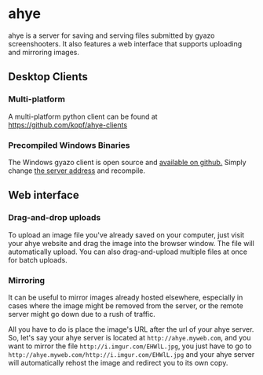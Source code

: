 # ahye

ahye is a server for saving and serving files submitted by gyazo screenshooters. 
It also features a web interface that supports uploading and mirroring images.

## Desktop Clients

### Multi-platform

A multi-platform python client can be found at https://github.com/kopf/ahye-clients

### Precompiled Windows Binaries

The Windows gyazo client is open source and [available on github.](https://github.com/gyazo/Gyazowin)
Simply change [the server address](https://github.com/gyazo/Gyazowin/blob/11152a5c3a5fe85f702c87cdd1a3f814f90f8218/gyazowin/gyazowin.cpp#L794) and recompile.

## Web interface

### Drag-and-drop uploads

To upload an image file you've already saved on your computer, just visit your ahye website and drag the image into the browser window. 
The file will automatically upload. You can also drag-and-upload multiple files at once for batch uploads.

### Mirroring

It can be useful to mirror images already hosted elsewhere, especially in cases where the image might be removed from the server, or the remote server might go down due to a rush of traffic.

All you have to do is place the image's URL after the url of your ahye server. So, let's say your ahye server is located at `http://ahye.myweb.com`, and you want to mirror the file `http://i.imgur.com/EHWlL.jpg`, you just have to go to `http://ahye.myweb.com/http://i.imgur.com/EHWlL.jpg` and your ahye server will automatically rehost the image and redirect you to its own copy.
